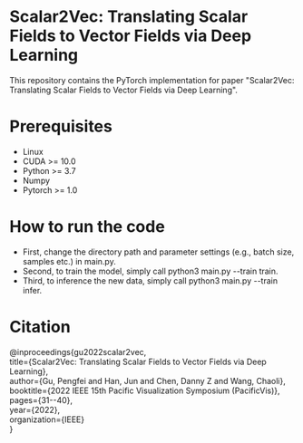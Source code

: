 # Scalar2Vec: Translating Scalar Fields to Vector Fields via Deep Learning
This repository contains the PyTorch implementation for paper "Scalar2Vec: Translating Scalar Fields to Vector Fields via Deep Learning".

# Prerequisites
* Linux
* CUDA >= 10.0
* Python >= 3.7
* Numpy
* Pytorch >= 1.0

# How to run the code
* First, change the directory path and parameter settings (e.g., batch size, samples etc.) in main.py. 
* Second, to train the model, simply call python3 main.py --train train. 
* Third, to inference the new data, simply call python3 main.py --train infer.

# Citation
@inproceedings{gu2022scalar2vec,<br/>
  title={Scalar2Vec: Translating Scalar Fields to Vector Fields via Deep Learning},<br/>
  author={Gu, Pengfei and Han, Jun and Chen, Danny Z and Wang, Chaoli},<br/>
  booktitle={2022 IEEE 15th Pacific Visualization Symposium (PacificVis)},<br/>
  pages={31--40},<br/>
  year={2022},<br/>
  organization={IEEE}<br/>
}
